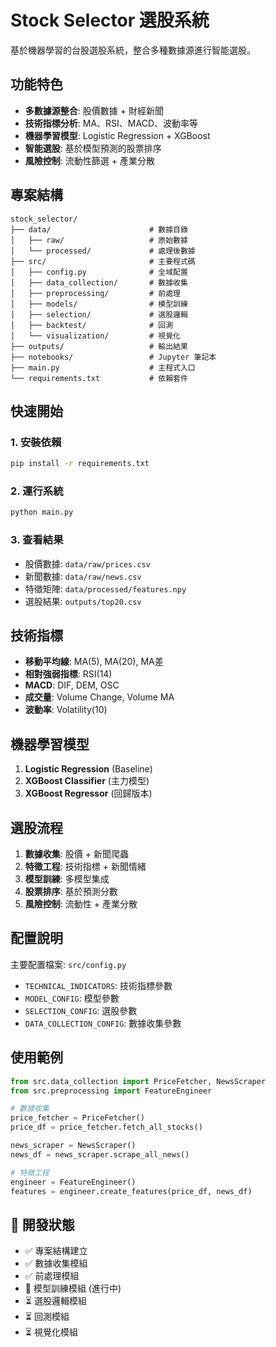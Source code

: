 # Stock Selector 選股系統

基於機器學習的台股選股系統，整合多種數據源進行智能選股。

##  功能特色

- **多數據源整合**: 股價數據 + 財經新聞
- **技術指標分析**: MA、RSI、MACD、波動率等
- **機器學習模型**: Logistic Regression + XGBoost
- **智能選股**: 基於模型預測的股票排序
- **風險控制**: 流動性篩選 + 產業分散

##  專案結構

```
stock_selector/
├── data/                      # 數據目錄
│   ├── raw/                   # 原始數據
│   └── processed/             # 處理後數據
├── src/                       # 主要程式碼
│   ├── config.py              # 全域配置
│   ├── data_collection/       # 數據收集
│   ├── preprocessing/         # 前處理
│   ├── models/                # 模型訓練
│   ├── selection/             # 選股邏輯
│   ├── backtest/              # 回測
│   └── visualization/         # 視覺化
├── outputs/                   # 輸出結果
├── notebooks/                 # Jupyter 筆記本
├── main.py                    # 主程式入口
└── requirements.txt           # 依賴套件
```

##  快速開始

### 1. 安裝依賴

```bash
pip install -r requirements.txt
```

### 2. 運行系統

```bash
python main.py
```

### 3. 查看結果

- 股價數據: `data/raw/prices.csv`
- 新聞數據: `data/raw/news.csv`
- 特徵矩陣: `data/processed/features.npy`
- 選股結果: `outputs/top20.csv`

##  技術指標

- **移動平均線**: MA(5), MA(20), MA差
- **相對強弱指標**: RSI(14)
- **MACD**: DIF, DEM, OSC
- **成交量**: Volume Change, Volume MA
- **波動率**: Volatility(10)

##  機器學習模型

1. **Logistic Regression** (Baseline)
2. **XGBoost Classifier** (主力模型)
3. **XGBoost Regressor** (回歸版本)

##  選股流程

1. **數據收集**: 股價 + 新聞爬蟲
2. **特徵工程**: 技術指標 + 新聞情緒
3. **模型訓練**: 多模型集成
4. **股票排序**: 基於預測分數
5. **風險控制**: 流動性 + 產業分散

##  配置說明

主要配置檔案: `src/config.py`

- `TECHNICAL_INDICATORS`: 技術指標參數
- `MODEL_CONFIG`: 模型參數
- `SELECTION_CONFIG`: 選股參數
- `DATA_COLLECTION_CONFIG`: 數據收集參數

##  使用範例

```python
from src.data_collection import PriceFetcher, NewsScraper
from src.preprocessing import FeatureEngineer

# 數據收集
price_fetcher = PriceFetcher()
price_df = price_fetcher.fetch_all_stocks()

news_scraper = NewsScraper()
news_df = news_scraper.scrape_all_news()

# 特徵工程
engineer = FeatureEngineer()
features = engineer.create_features(price_df, news_df)
```

## 🔧 開發狀態

- ✅ 專案結構建立
- ✅ 數據收集模組
- ✅ 前處理模組
- 🚧 模型訓練模組 (進行中)
- ⏳ 選股邏輯模組
- ⏳ 回測模組
- ⏳ 視覺化模組
